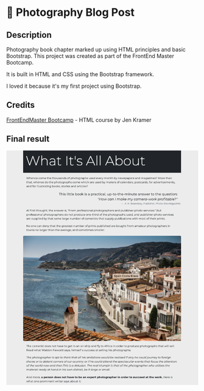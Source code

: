 # 📸 Photography Blog Post

## Description

Photography book chapter marked up using HTML principles and basic Bootstrap. This project was created as part of the FrontEnd Master Bootcamp.

It is built in HTML and CSS using the Bootstrap framework. 

I loved it because it's my first project using Bootstrap. 

## Credits

[FrontEndMaster Bootcamp](https://frontendmasters.com/bootcamp/) - HTML course by Jen Kramer

## Final result
![Photography Blog Post](https://github.com/Clelia-M/photography-blog-post/blob/5a268110e5279a1f6b643612c578d2974c5a52b7/assets/Photography%20Blog%20Post%20Thumb.png)
